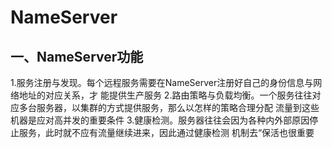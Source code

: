 # NameServer
## 一、NameServer功能
1.服务注册与发现。每个远程服务需要在NameServer注册好自己的身份信息与网络地址的对应关系，才
能提供生产服务
2.路由策略与负载均衡。一个服务往往对应多台服务器，以集群的方式提供服务，那么以怎样的策略合理分配
流量到这些机器是应对高并发的重要条件
3.健康检测。服务器往往会因为各种内外部原因停止服务，此时就不应有流量继续进来，因此通过健康检测
机制去“保活也很重要
